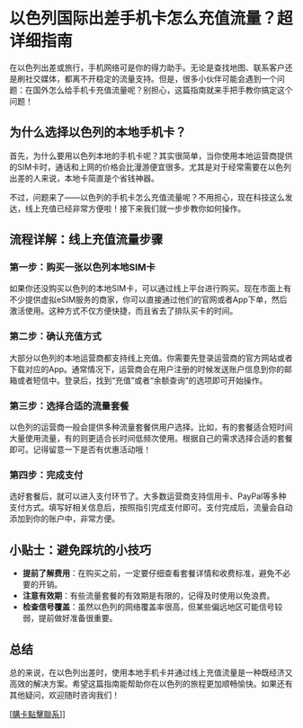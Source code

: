 # 以色列国际出差手机卡怎么充值流量？超详细指南

在以色列出差或旅行，手机网络可是你的得力助手。无论是查找地图、联系客户还是刷社交媒体，都离不开稳定的流量支持。但是，很多小伙伴可能会遇到一个问题：在国外怎么给手机卡充值流量呢？别担心，这篇指南就来手把手教你搞定这个问题！

## 为什么选择以色列的本地手机卡？

首先，为什么要用以色列本地的手机卡呢？其实很简单，当你使用本地运营商提供的SIM卡时，通话和上网的价格会比漫游便宜很多。尤其是对于经常需要在以色列出差的人来说，本地卡简直是个省钱神器。

不过，问题来了——以色列的手机卡怎么充值流量呢？不用担心，现在科技这么发达，线上充值已经非常方便啦！接下来我们就一步步教你如何操作。

## 流程详解：线上充值流量步骤

### 第一步：购买一张以色列本地SIM卡

如果你还没购买以色列的本地SIM卡，可以通过线上平台进行购买。现在市面上有不少提供虚拟eSIM服务的商家，你可以直接通过他们的官网或者App下单，然后激活使用。这种方式不仅方便快捷，而且省去了排队买卡的时间。

### 第二步：确认充值方式

大部分以色列的本地运营商都支持线上充值。你需要先登录运营商的官方网站或者下载对应的App。通常情况下，运营商会在用户注册的时候发送账户信息到你的邮箱或者短信中。登录后，找到“充值”或者“余额查询”的选项即可开始操作。

### 第三步：选择合适的流量套餐

以色列的运营商一般会提供多种流量套餐供用户选择。比如，有的套餐适合短时间大量使用流量，有的则更适合长时间低频次使用。根据自己的需求选择合适的套餐即可。记得留意一下是否有优惠活动哦！

### 第四步：完成支付

选好套餐后，就可以进入支付环节了。大多数运营商支持信用卡、PayPal等多种支付方式。填写好相关信息后，按照指引完成支付即可。支付完成后，流量会自动添加到你的账户中，非常方便。

## 小贴士：避免踩坑的小技巧

- **提前了解费用**：在购买之前，一定要仔细查看套餐详情和收费标准，避免不必要的开销。
- **注意有效期**：有些流量套餐的有效期是有限的，记得及时使用以免浪费。
- **检查信号覆盖**：虽然以色列的网络覆盖率很高，但某些偏远地区可能信号较弱，提前做好准备很重要。

## 总结

总的来说，在以色列出差时，使用本地手机卡并通过线上充值流量是一种既经济又高效的解决方案。希望这篇指南能帮助你在以色列的旅程更加顺畅愉快。如果还有其他疑问，欢迎随时咨询我们！

[[購卡點擊聯系](https://t.me/s/esim1088)]]